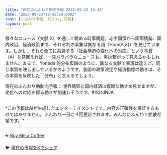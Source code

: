 ```yaml
---
title: "現在のふんわり動向予報 2025-09-23 19:43"
date: "2025-09-23T19:43:14.000Z"
tags: [ふんわり予報, AI占い, 日常]
layout: post
---
```


様々なニュース（文脈 X）を通して眺める時事問題。赤字国債から国際情勢、国内政治、経済政策まで、それぞれの事象は異なる顔（Hom(A,X)）を見せています。しかし、それら全てに共通する「社会構造の変化への対応」という本質（A）を見据えれば、一見バラバラなニュースも、実は繋がって見えるかもしれません。まるで、Yoneda 的分布仮説のように、異なる文脈で表現は違えど、同じ本質を映し出しているかのようです。各国の政策決定や経済指標の動きは、その本質を反映した「分布」と言えるでしょう。


現在のふんわり動動向予報：
世界情勢と国内経済は複雑な動きを見せますが、変化への対応を探る動きが加速しそうです。#KGNINJA

<br>
*この予報はAIが生成したエンターテイメントです。内容の正確性を保証するものではありません。ふんわり一日に４回更新されます。みんなにふんわり拡散希望です。*

---
☕️ [Buy Me a Coffee](https://www.buymeacoffee.com/kgninja)

🐦 [現在の予報をXでシェア](https://twitter.com/intent/tweet?text=%E7%8F%BE%E5%9C%A8%E3%81%AE%E3%81%B5%E3%82%93%E3%82%8F%E3%82%8A%E4%BA%88%E5%A0%B1%3A%20%E3%80%8C%E6%A7%98%E3%80%85%E3%81%AA%E3%83%8B%E3%83%A5%E3%83%BC%E3%82%B9%EF%BC%88%E6%96%87%E8%84%88%20X%EF%BC%89%E3%82%92%E9%80%9A%E3%81%97%E3%81%A6%E7%9C%BA%E3%82%81%E3%82%8B%E6%99%82%E4%BA%8B%E5%95%8F%E9%A1%8C%E3%80%82%E3%80%8D%23KGNINJA%20%E7%B6%9A%E3%81%8D%E3%81%AF%E3%83%96%E3%83%AD%E3%82%B0%E3%81%A7%EF%BC%81%F0%9F%91%87&url=https%3A%2F%2Fkg-ninja.github.io%2FFunwariyoso%2F)
